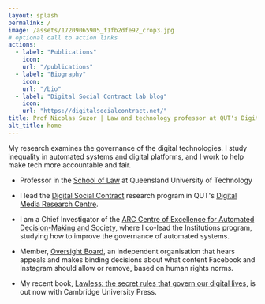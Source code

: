 ```yaml
---
layout: splash
permalink: /
image: /assets/17209065905_f1fb2dfe92_crop3.jpg
# optional call to action links
actions:
  - label: "Publications"
    icon:
    url: "/publications"
  - label: "Biography"
    icon:
    url: "/bio"
  - label: "Digital Social Contract lab blog"
    icon:
    url: "https://digitalsocialcontract.net/"
title: Prof Nicolas Suzor | Law and technology professor at QUT's Digital Media Research Centre
alt_title: home
---
```



My research examines the governance of the digital technologies. I study inequality in automated systems and digital platforms, and I work to help make tech more accountable and fair.


*   Professor in the [School of Law](http://law.qut.edu.au) at Queensland University of Technology

*   I lead the [Digital Social Contract](https://research.qut.edu.au/dmrc/programs/the-digital-social-contract/) research program in  QUT's [Digital Media Research Centre](http://qut.edu.au/research/dmrc/).

*   I am a Chief Investigator of the [ARC Centre of Excellence for Automated Decision-Making and Society](https://admscentre.org.au), where I co-lead the Institutions program, studying how to improve the governance of automated systems.

*   Member, [Oversight Board](https://oversightboard.com), an independent organisation that hears appeals and makes binding decisions about what content Facebook and Instagram should allow or remove, based on human rights norms.

* My recent book, [Lawless: the secret rules that govern our digital lives](https://www.amazon.com/Lawless-Secret-Rules-Govern-Digital/dp/1108740472/), is out now with Cambridge University Press.
